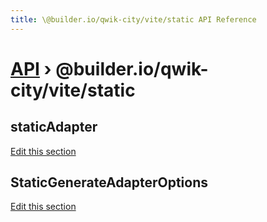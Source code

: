 ```yaml
---
title: \@builder.io/qwik-city/vite/static API Reference
---
```


# [API](/api) &rsaquo; @builder.io/qwik-city/vite/static

## staticAdapter

[Edit this section](https://github.com/QwikDev/qwik/tree/main/packages/qwik-city/src/adapters/static/vite/index.ts)

## StaticGenerateAdapterOptions

[Edit this section](https://github.com/QwikDev/qwik/tree/main/packages/qwik-city/src/adapters/static/vite/index.ts)
